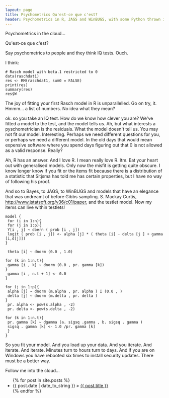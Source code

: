 ```yaml
---
layout: page
title: Psychometrics Qu'est-ce que c'est?
header: Psychometrics in R, JAGS and WinBUGS, with some Python thrown in...
---
```


Psychometrics in the cloud...

Qu'est-ce que c'est?

Say psychometrics to people and they think IQ tests. Ouch.

I think:

    # Rasch model with beta.1 restricted to 0
    data(raschdat1)
    res <- RM(raschdat1, sum0 = FALSE)
    print(res)
    summary(res)
    res$W

The joy of fitting your first Rasch model in R is unparallelled. Go on try, it. Hmmm... a list of numbers. No idea what they mean?

ok. so you take an IQ test. How do we know how clever you are? We've fitted a model to the test, and the model tells us. Ah, but what interests
a pyschometrician is the residuals. What the model doesn't tell us. You may not fit our model. Interesting. Perhaps we need different questions for you, or perhaps we need a different model. In the old days that would mean expensive software where you spend days figuring out that 0 is not allowed as a valid response. Really?

Ah, R has an answer. And I love R. I mean really love R. ltm. Eat your heart out with generalised models. Only now the misfit is getting quite obscure. I know longer know if you fit or the items fit because there is a distribution of a statistic that Sitjsma has told me has certain properties, but I have no way of following his proof.

And so to Bayes, to JAGS, to WinBUGS and models that have an elegance that was undreamt of before Gibbs sampling. S. Mackay Curtis, http://www.jstatsoft.org/v36/c01/paper, and the testlet model. Now my items can live within testlets!

    model {
     for (i in 1:n){
     for (j in 1:p){
     Y[i , j] ~ dbern ( prob [i , j])
     logit ( prob [i , j]) <- alpha [j] * ( theta [i] - delta [j ] + gamma [i,d[j]])
    }

     theta [i] ~ dnorm (0.0 , 1.0)

    for (k in 1:n.t){
     gamma [i , k] ~ dnorm (0.0 , pr. gamma [k])
    }
     gamma [i , n.t + 1] <- 0.0
    }

    for (j in 1:p){
     alpha [j] ~ dnorm (m.alpha , pr. alpha ) I (0.0 , )
     delta [j] ~ dnorm (m.delta , pr. delta )
    }
     pr. alpha <- pow(s.alpha , -2)
     pr. delta <- pow(s.delta , -2)

    for (k in 1:n.t){
     pr. gamma [k] ~ dgamma (a. sigsq .gamma , b. sigsq . gamma )
     sigsq . gamma [k] <- 1.0 /pr. gamma [k]
     }
    }
  	
So you fit your model. And you load up your data. And you iterate. And iterate. And iterate. Minutes turn to hours turn to days. And if you are on Windows you have rebooted six times to install security updates. There must be a better way.

Follow me into the cloud...
	
	
<ul class="posts">
  {% for post in site.posts %}
    <li><span>{{ post.date | date_to_string }}</span> &raquo; <a href="{{ post.url }}">{{ post.title }}</a></li>
  {% endfor %}
</ul>


